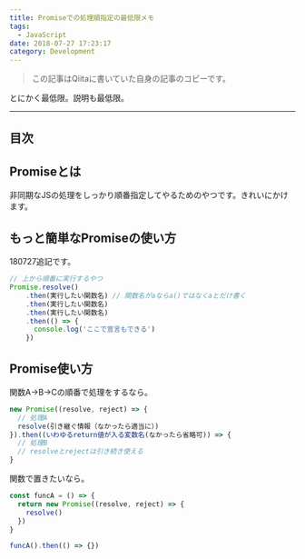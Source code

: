 ```yaml
---
title: Promiseでの処理順指定の最低限メモ
tags:
  - JavaScript
date: 2018-07-27 17:23:17
category: Development
---
```


> この記事はQiitaに書いていた自身の記事のコピーです。

とにかく最低限。説明も最低限。

<!-- more -->

---

## 目次

<!-- toc -->

## Promiseとは

非同期なJSの処理をしっかり順番指定してやるためのやつです。きれいにかけます。

## もっと簡単なPromiseの使い方

180727追記です。

```javascript
// 上から順番に実行するやつ
Promise.resolve()
    .then(実行したい関数名) // 関数名がaならa()ではなくaとだけ書く
    .then(実行したい関数名)
    .then(実行したい関数名)
    .then(() => {
      console.log('ここで宣言もできる')
    })
```

## Promise使い方

関数A→B→Cの順番で処理をするなら。

```javascript
new Promise((resolve, reject) => {
  // 処理A
  resolve(引き継ぐ情報（なかったら適当に）)
}).then((いわゆるreturn値が入る変数名(なかったら省略可)) => {
  // 処理B
  // resolveとrejectは引き続き使える
}
```

関数で置きたいなら。

```javascript
const funcA = () => {
  return new Promise((resolve, reject) => {
    resolve()
  })
}

funcA().then(() => {})
```

